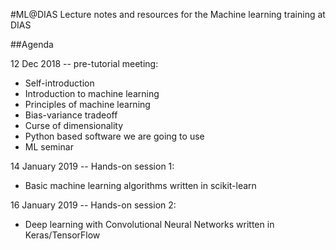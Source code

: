 #ML@DIAS
Lecture notes and resources for the Machine learning training at DIAS

##Agenda

12 Dec 2018 -- pre-tutorial meeting:
- Self-introduction
- Introduction to machine learning
- Principles of machine learning
- Bias-variance tradeoff
- Curse of dimensionality
- Python based software we are going to use
- ML seminar

14 January 2019 -- Hands-on session 1:
- Basic machine learning algorithms written in scikit-learn

16 January 2019 -- Hands-on session 2:
- Deep learning with Convolutional Neural Networks written in Keras/TensorFlow
